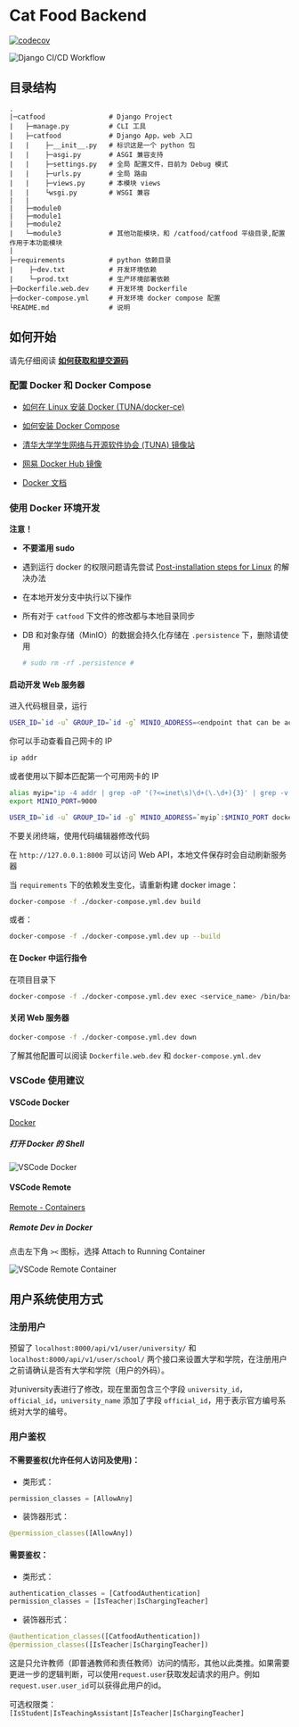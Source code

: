 # Cat Food Backend

[![codecov](https://codecov.io/gh/TJCatFood/backend/branch/main/graph/badge.svg?token=C1YPF6SH0G)](https://codecov.io/gh/TJCatFood/backend/)

![Django CI/CD Workflow](https://github.com/TJCatFood/backend/workflows/Django%20CI/CD%20Workflow/badge.svg)

## 目录结构

```
.
|─catfood                # Django Project
|   ├─manage.py          # CLI 工具
|   ├─catfood            # Django App，web 入口
|   |    ├─__init__.py   # 标识这是一个 python 包
|   |    ├─asgi.py       # ASGI 兼容支持
|   |    ├─settings.py   # 全局 配置文件，目前为 Debug 模式
|   |    ├─urls.py       # 全局 路由
|   |    ├─views.py      # 本模块 views
|   |    └wsgi.py        # WSGI 兼容
|   |
|   ├─module0
|   ├─module1
|   ├─module2
|   └─module3            # 其他功能模块，和 /catfood/catfood 平级目录,配置作用于本功能模块
|                                                  
├─requirements           # python 依赖目录
|    ├─dev.txt           # 开发环境依赖
|    └─prod.txt          # 生产环境部署依赖
├─Dockerfile.web.dev     # 开发环境 Dockerfile
├─docker-compose.yml     # 开发环境 docker compose 配置
└README.md               # 说明
```

## 如何开始

请先仔细阅读 [**如何获取和提交源码**](https://github.com/TJCatFood/README)

### 配置 Docker 和 Docker Compose

- [如何在 Linux 安装 Docker (TUNA/docker-ce)](https://mirrors.tuna.tsinghua.edu.cn/help/docker-ce/)

- [如何安装 Docker Compose](https://docs.docker.com/compose/install/)

- [清华大学学生网络与开源软件协会 (TUNA) 镜像站](https://mirrors.tuna.tsinghua.edu.cn/)

- [网易 Docker Hub 镜像](https://hub-mirror.c.163.com/)

- [Docker 文档](https://docs.docker.com/)

### 使用 Docker 环境开发

**注意！**
- **不要滥用 sudo**
- 遇到运行 docker 的权限问题请先尝试 [Post-installation steps for Linux](https://docs.docker.com/engine/install/linux-postinstall/) 的解决办法
- 在本地开发分支中执行以下操作
- 所有对于 `catfood` 下文件的修改都与本地目录同步
- DB 和对象存储（MinIO）的数据会持久化存储在 `.persistence` 下，删除请使用

    ```bash
    # sudo rm -rf .persistence #
    ```

#### 启动开发 Web 服务器

进入代码根目录，运行

```bash
USER_ID=`id -u` GROUP_ID=`id -g` MINIO_ADDRESS=<endpoint that can be accessed both from your browser and web container> docker-compose -f ./docker-compose.yml.dev up
```

你可以手动查看自己网卡的 IP

```bash
ip addr
```

或者使用以下脚本匹配第一个可用网卡的 IP

```bash
alias myip="ip -4 addr | grep -oP '(?<=inet\s)\d+(\.\d+){3}' | grep -v 127.0.0.1 | head -n 1"
export MINIO_PORT=9000
```

```bash
USER_ID=`id -u` GROUP_ID=`id -g` MINIO_ADDRESS=`myip`:$MINIO_PORT docker-compose -f ./docker-compose.yml.dev up
```

不要关闭终端，使用代码编辑器修改代码

在 `http://127.0.0.1:8000` 可以访问 Web API，本地文件保存时会自动刷新服务器

当 `requirements` 下的依赖发生变化，请重新构建 docker image：

```bash
docker-compose -f ./docker-compose.yml.dev build
```

或者：

```bash
docker-compose -f ./docker-compose.yml.dev up --build
```

#### 在 Docker 中运行指令

在项目目录下

```bash
docker-compose -f ./docker-compose.yml.dev exec <service_name> /bin/bash
```

#### 关闭 Web 服务器

```bash
docker-compose -f ./docker-compose.yml.dev down
```

了解其他配置可以阅读 `Dockerfile.web.dev` 和 `docker-compose.yml.dev`

### VSCode 使用建议

#### VSCode Docker

[Docker](https://marketplace.visualstudio.com/items?itemName=ms-azuretools.vscode-docker)

##### 打开 Docker 的 Shell

![VSCode Docker](./image/vscode-docker.png)

#### VSCode Remote

[Remote - Containers](https://marketplace.visualstudio.com/items?itemName=ms-vscode-remote.remote-containers)

##### Remote Dev in Docker

点击左下角 `><` 图标，选择 Attach to Running Container

![VSCode Remote Container](./image/vscode-remote-container.png)

## 用户系统使用方式

### 注册用户

预留了 `localhost:8000/api/v1/user/university/` 和 `localhost:8000/api/v1/user/school/` 两个接口来设置大学和学院，在注册用户之前请确认是否有大学和学院（用户的外码）。

对university表进行了修改，现在里面包含三个字段 `university_id`，`official_id`，`university_name` 添加了字段 `official_id`，用于表示官方编号系统对大学的编号。

### 用户鉴权

#### 不需要鉴权(允许任何人访问及使用)：

 - 类形式：

```python
permission_classes = [AllowAny]
```

 - 装饰器形式：

```python
@permission_classes([AllowAny])
```

#### 需要鉴权：

 - 类形式：

```python
authentication_classes = [CatfoodAuthentication]
permission_classes = [IsTeacher|IsChargingTeacher]
```

 - 装饰器形式：

```python
@authentication_classes([CatfoodAuthentication])
@permission_classes([IsTeacher|IsChargingTeacher])
```

这是只允许教师（即普通教师和责任教师）访问的情形，其他以此类推。如果需要更进一步的逻辑判断，可以使用`request.user`获取发起请求的用户。例如`request.user.user_id`可以获得此用户的id。

可选权限类：`[IsStudent|IsTeachingAssistant|IsTeacher|IsChargingTeacher]`
